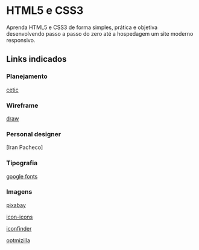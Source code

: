 # HTML5 e CSS3
Aprenda HTML5 e CSS3 de forma simples, prática e objetiva desenvolvendo passo a passo do zero até a hospedagem um site moderno responsivo.
## Links indicados
### Planejamento
[cetic](http://www.cetic.br/)
### Wireframe
[draw](https://app.diagrams.net/)
### Personal designer
[Iran Pacheco]
### Tipografia 
[google fonts](http://fonts.google.com/)
### Imagens 

[pixabay](https://pixabay.com/pt/)

[icon-icons](https://icon-icons.com/pt/)

[iconfinder](http://www.iconfinder.com/)

[optmizilla](http://imagecompressor.com/pt/)
